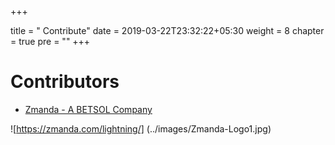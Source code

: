 +++

title = "     Contribute"
date = 2019-03-22T23:32:22+05:30
weight = 8
chapter = true
pre = "<i class='fas fa-users'></i>"
+++

# Contributors 

* [Zmanda - A BETSOL Company](https://zmanda.com/lightning/)

![https://zmanda.com/lightning/] (../images/Zmanda-Logo1.jpg)

